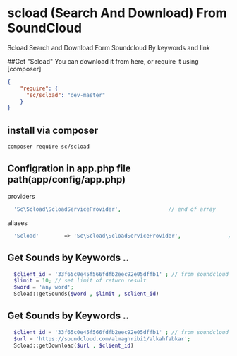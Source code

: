 # scload (Search And Download) From SoundCloud
Scload Search and Download Form Soundcloud By keywords and link

##Get "Scload"
You can download it from here, or require it using [composer]
```json
{
    "require": {
      "sc/scload": "dev-master"
    }
}
```

## install via composer
```shell
composer require sc/scload
```

## Configration in app.php file path(app/config/app.php)
providers
```php
  'Sc\Scload\ScloadServiceProvider',               // end of array
```

aliases
```php
  'Scload'		  => 'Sc\Scload\ScloadServiceProvider',               // end of array
```

## Get Sounds by Keywords ..
```php
  $client_id = '33f65c0e45f566fdfb2eec92e05dffb1' ; // from soundcloud
  $limit = 10; // set limit of return result
  $word = 'any word';
  Scload::getSounds($word , $limit , $client_id)
```

## Get Sounds by Keywords ..
```php
  $client_id = '33f65c0e45f566fdfb2eec92e05dffb1' ; // from soundcloud
  $url = 'https://soundcloud.com/almaghribi1/alkahfabkar';
  Scload::getDownload($url , $client_id)
```
